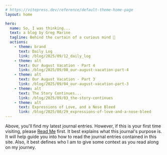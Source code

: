 ```yaml
---
# https://vitepress.dev/reference/default-theme-home-page
layout: home

hero:
  name: So, I was thinking...
  text: a blog by Greg Marine
  tagline: Behind the curtain of a curious mind 🤔
  actions:
    - theme: brand
      text: Daily Log
      link: /blog/2025/09/12_daily_log
    - theme: alt
      text: Our August Vacation - Part 4
      link: /blog/2025/09/08_our-august-vacation-part-4
    - theme: alt
      text: Our August Vacation - Part 3
      link: /blog/2025/09/04_our-august-vacation-part-3
    - theme: alt
      text: The Story Continues...
      link: /blog/2025/09/03_the-story-continues
    - theme: alt
      text: Expressions of Love, and a Nose Bleed
      link: /blog/2025/08/29_expressions-of-love-and-a-nose-bleed
---
```


Above, you'll find my latest journal entries. However, if this is your first time visiting, please [Read Me](read-me) first. It best explains what this journal's purpose is. It will help guide you into how to read the journal entries contained in this site. Also, it best defines who I am to give some context as you read along on my journey.